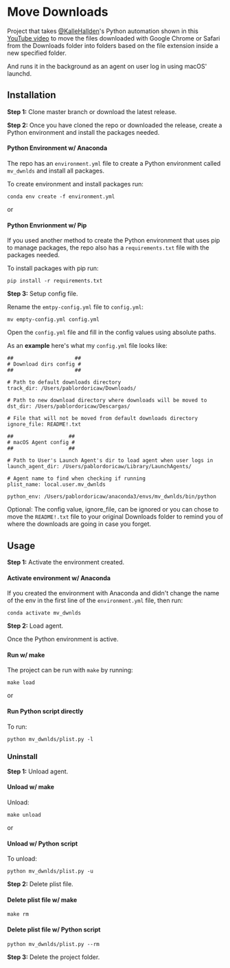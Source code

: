 # Move Downloads

Project that takes [@KalleHallden](https://github.com/KalleHallden)'s Python automation shown in this [YouTube video](https://www.youtube.com/watch?v=qbW6FRbaSl0&t=200s)
to move the files downloaded with Google Chrome or Safari from the Downloads folder into folders based on the file extension inside a new specified folder.

And runs it in the background as an agent on user log in using macOS' launchd.

## Installation

**Step 1:** 
Clone master branch or download the latest release.

**Step 2:** 
Once you have cloned the repo or downloaded the release, create a Python environment and install the packages needed.

#### Python Environment w/ Anaconda
The repo has an `environment.yml` file to create a Python environment called `mv_dwnlds` and install all packages.

To create environment and install packages run:
```
conda env create -f environment.yml
```
or

#### Python Envrionment w/ Pip
If you used another method to create the Python environment that uses pip to manage packages, the repo also has a `requirements.txt` file with the packages needed.

To install packages with pip run:
```
pip install -r requirements.txt
```

**Step 3:**
Setup config file.

Rename the `emtpy-config.yml` file to `config.yml`:
```
mv empty-config.yml config.yml
```

Open the `config.yml` file and fill in the config values using absolute paths. 

As an **example** here's what my `config.yml` file looks like:
```
##                    ##
# Download dirs config #
##                    ##

# Path to default downloads directory
track_dir: /Users/pablordoricaw/Downloads/

# Path to new download directory where downloads will be moved to
dst_dir: /Users/pablordoricaw/Descargas/

# File that will not be moved from default downloads directory
ignore_file: README!.txt

##                  ##
# macOS Agent config #
##                  ##

# Path to User's Launch Agent's dir to load agent when user logs in
launch_agent_dir: /Users/pablordoricaw/Library/LaunchAgents/

# Agent name to find when checking if running
plist_name: local.user.mv_dwnlds

python_env: /Users/pablordoricaw/anaconda3/envs/mv_dwnlds/bin/python
```

Optional: The config value, ignore_file, can be ignored or you can chose to move the
`README!.txt` file to your original Downloads folder to remind you of where the
downloads are going in case you forget.


## Usage

**Step 1:**
Activate the environment created.

#### Activate environment w/ Anaconda
If you created the environment with Anaconda and didn't change the name of the env in the first line of the `environment.yml` file, then run:
```
conda activate mv_dwnlds
```
**Step 2:**
Load agent.

Once the Python environment is active.

#### Run w/ make
The project can be run with `make` by running:
```
make load
```

or

#### Run Python script directly
To run:
```
python mv_dwnlds/plist.py -l
```


### Uninstall

**Step 1:** Unload agent.
#### Unload w/ make
Unload:
```
make unload
```
or

#### Unload w/ Python script
To unload:
```
python mv_dwnlds/plist.py -u
```

**Step 2:** Delete plist file.

#### Delete plist file w/ make
```
make rm
```
#### Delete plist file w/ Python script
```
python mv_dwnlds/plist.py --rm
```

**Step 3:** Delete the project folder.
